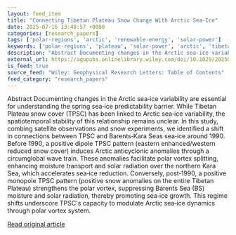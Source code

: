 ```yaml
---
layout: feed_item
title: "Connecting Tibetan Plateau Snow Change With Arctic Sea‐Ice"
date: 2025-07-16 13:48:57 +0000
categories: [research_papers]
tags: ['polar-regions', 'arctic', 'renewable-energy', 'solar-power']
keywords: ['polar-regions', 'plateau', 'solar-power', 'arctic', 'tibetan', 'renewable-energy', 'connecting']
description: "Abstract Documenting changes in the Arctic sea‐ice variability are essential for understanding the spring sea‐ice predictability barrier"
external_url: https://agupubs.onlinelibrary.wiley.com/doi/10.1029/2025GL116351?af=R
is_feed: true
source_feed: "Wiley: Geophysical Research Letters: Table of Contents"
feed_category: "research_papers"
---
```


Abstract Documenting changes in the Arctic sea‐ice variability are essential for understanding the spring sea‐ice predictability barrier. While Tibetan Plateau snow cover (TPSC) has been linked to Arctic sea‐ice variability, the spatiotemporal stability of this relationship remains unclear. In this study, combing satellite observations and snow experiments, we identified a shift in connections between TPSC and Barents‐Kara Seas sea‐ice around 1990. Before 1990, a positive dipole TPSC pattern (eastern enhanced/western reduced snow cover) induces Arctic anticyclonic anomalies through a circumglobal wave train. These anomalies facilitate polar vortex splitting, enhancing moisture transport and solar radiation over the northern Kara Sea, which accelerates sea‐ice reduction. Conversely, post‐1990, a positive monopole TPSC pattern (positive snow anomalies on the entire Tibetan Plateau) strengthens the polar vortex, suppressing Barents Sea (BS) moisture and solar radiation, thereby promoting sea‐ice growth. This regime shifts underscore TPSC's capacity to modulate Arctic sea‐ice dynamics through polar vortex system.

[Read original article](https://agupubs.onlinelibrary.wiley.com/doi/10.1029/2025GL116351?af=R)
